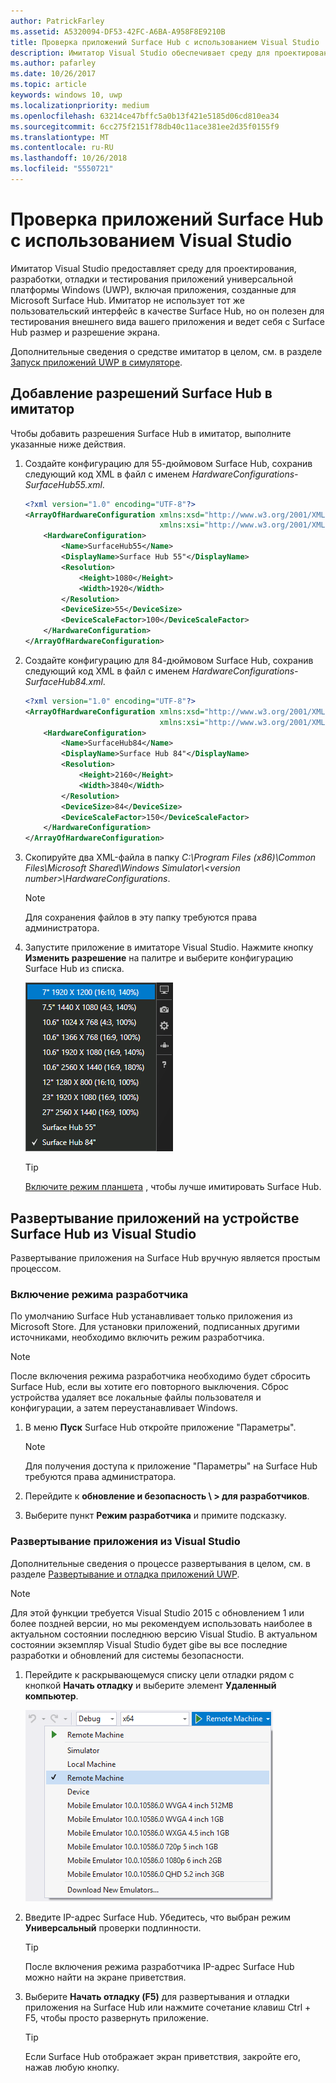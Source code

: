 ```yaml
---
author: PatrickFarley
ms.assetid: A5320094-DF53-42FC-A6BA-A958F8E9210B
title: Проверка приложений Surface Hub с использованием Visual Studio
description: Имитатор Visual Studio обеспечивает среду для проектирования, разработки, отладки и тестирования приложений UWP, в том числе приложений, созданных для Surface Hub.
ms.author: pafarley
ms.date: 10/26/2017
ms.topic: article
keywords: windows 10, uwp
ms.localizationpriority: medium
ms.openlocfilehash: 63214ce47bffc5a0b13f421e5185d06cd810ea34
ms.sourcegitcommit: 6cc275f2151f78db40c11ace381ee2d35f0155f9
ms.translationtype: MT
ms.contentlocale: ru-RU
ms.lasthandoff: 10/26/2018
ms.locfileid: "5550721"
---
```

# <a name="test-surface-hub-apps-using-visual-studio"></a>Проверка приложений Surface Hub с использованием Visual Studio
Имитатор Visual Studio предоставляет среду для проектирования, разработки, отладки и тестирования приложений универсальной платформы Windows (UWP), включая приложения, созданные для Microsoft Surface Hub. Имитатор не использует тот же пользовательский интерфейс в качестве Surface Hub, но он полезен для тестирования внешнего вида вашего приложения и ведет себя с Surface Hub размер и разрешение экрана.

Дополнительные сведения о средстве имитатор в целом, см. в разделе [Запуск приложений UWP в симуляторе](https://docs.microsoft.com/visualstudio/debugger/run-windows-store-apps-in-the-simulator).

## <a name="add-surface-hub-resolutions-to-the-simulator"></a>Добавление разрешений Surface Hub в имитатор
Чтобы добавить разрешения Surface Hub в имитатор, выполните указанные ниже действия.

1. Создайте конфигурацию для 55-дюймовом Surface Hub, сохранив следующий код XML в файл с именем *HardwareConfigurations-SurfaceHub55.xml*.  

    ```xml
    <?xml version="1.0" encoding="UTF-8"?>
    <ArrayOfHardwareConfiguration xmlns:xsd="http://www.w3.org/2001/XMLSchema"
                                  xmlns:xsi="http://www.w3.org/2001/XMLSchema-instance">
        <HardwareConfiguration>
            <Name>SurfaceHub55</Name>
            <DisplayName>Surface Hub 55"</DisplayName>
            <Resolution>
                <Height>1080</Height>
                <Width>1920</Width>
            </Resolution>
            <DeviceSize>55</DeviceSize>
            <DeviceScaleFactor>100</DeviceScaleFactor>
        </HardwareConfiguration>
    </ArrayOfHardwareConfiguration>
    ```

2. Создайте конфигурацию для 84-дюймовом Surface Hub, сохранив следующий код XML в файл с именем *HardwareConfigurations-SurfaceHub84.xml*.

    ```xml
    <?xml version="1.0" encoding="UTF-8"?>
    <ArrayOfHardwareConfiguration xmlns:xsd="http://www.w3.org/2001/XMLSchema"
                                  xmlns:xsi="http://www.w3.org/2001/XMLSchema-instance">
        <HardwareConfiguration>
            <Name>SurfaceHub84</Name>
            <DisplayName>Surface Hub 84"</DisplayName>
            <Resolution>
                <Height>2160</Height>
                <Width>3840</Width>
            </Resolution>
            <DeviceSize>84</DeviceSize>
            <DeviceScaleFactor>150</DeviceScaleFactor>
        </HardwareConfiguration>
    </ArrayOfHardwareConfiguration>
    ```

3. Скопируйте два XML-файла в папку *C:\Program Files (x86)\Common Files\Microsoft Shared\Windows Simulator\\&lt;version number&gt;\HardwareConfigurations*.

   > [!NOTE]
   > Для сохранения файлов в эту папку требуются права администратора.

4. Запустите приложение в имитаторе Visual Studio. Нажмите кнопку **Изменить разрешение** на палитре и выберите конфигурацию Surface Hub из списка.

    ![Разрешения имитатора Visual Studio](images/vs-simulator-resolutions.png)

   > [!TIP]
   > [Включите режим планшета](http://windows.microsoft.com/windows-10/getstarted-like-a-tablet) , чтобы лучше имитировать Surface Hub.

## <a name="deploy-apps-to-a-surface-hub-device-from-visual-studio"></a>Развертывание приложений на устройстве Surface Hub из Visual Studio
Развертывание приложения на Surface Hub вручную является простым процессом.

### <a name="enable-developer-mode"></a>Включение режима разработчика
По умолчанию Surface Hub устанавливает только приложения из Microsoft Store. Для установки приложений, подписанных другими источниками, необходимо включить режим разработчика.

> [!NOTE]
> После включения режима разработчика необходимо будет сбросить Surface Hub, если вы хотите его повторного выключения. Сброс устройства удаляет все локальные файлы пользователя и конфигурации, а затем переустанавливает Windows.

1. В меню **Пуск** Surface Hub откройте приложение "Параметры".

   > [!NOTE]
   > Для получения доступа к приложение "Параметры" на Surface Hub требуются права администратора.

2. Перейдите к **обновление и безопасность \ > для разработчиков**.

3. Выберите пункт **Режим разработчика** и примите подсказку.

### <a name="deploy-your-app-from-visual-studio"></a>Развертывание приложения из Visual Studio
Дополнительные сведения о процессе развертывания в целом, см. в разделе [Развертывание и отладка приложений UWP](https://msdn.microsoft.com/windows/uwp/debug-test-perf/deploying-and-debugging-uwp-apps).

   > [!NOTE]
   > Для этой функции требуется Visual Studio 2015 с обновлением 1 или более поздней версии, но мы рекомендуем использовать наиболее в актуальном состоянии последнюю версию Visual Studio. В актуальном состоянии экземпляр Visual Studio будет gibe вы все последние разработки и обновлений для системы безопасности.

1. Перейдите к раскрывающемуся списку цели отладки рядом с кнопкой **Начать отладку** и выберите элемент **Удаленный компьютер**.

    <!--lcap: in your screenshot, you have local machine selected-->

   ![Раскрывающийся список цели отладки Visual Studio](images/vs-debug-target.png)

2. Введите IP-адрес Surface Hub. Убедитесь, что выбран режим **Универсальный** проверки подлинности.

   > [!TIP] 
   > После включения режима разработчика IP-адрес Surface Hub можно найти на экране приветствия.

3. Выберите **Начать отладку (F5)** для развертывания и отладки приложения на Surface Hub или нажмите сочетание клавиш Ctrl + F5, чтобы просто развернуть приложение.

   > [!TIP]
   > Если Surface Hub отображает экран приветствия, закройте его, нажав любую кнопку.
